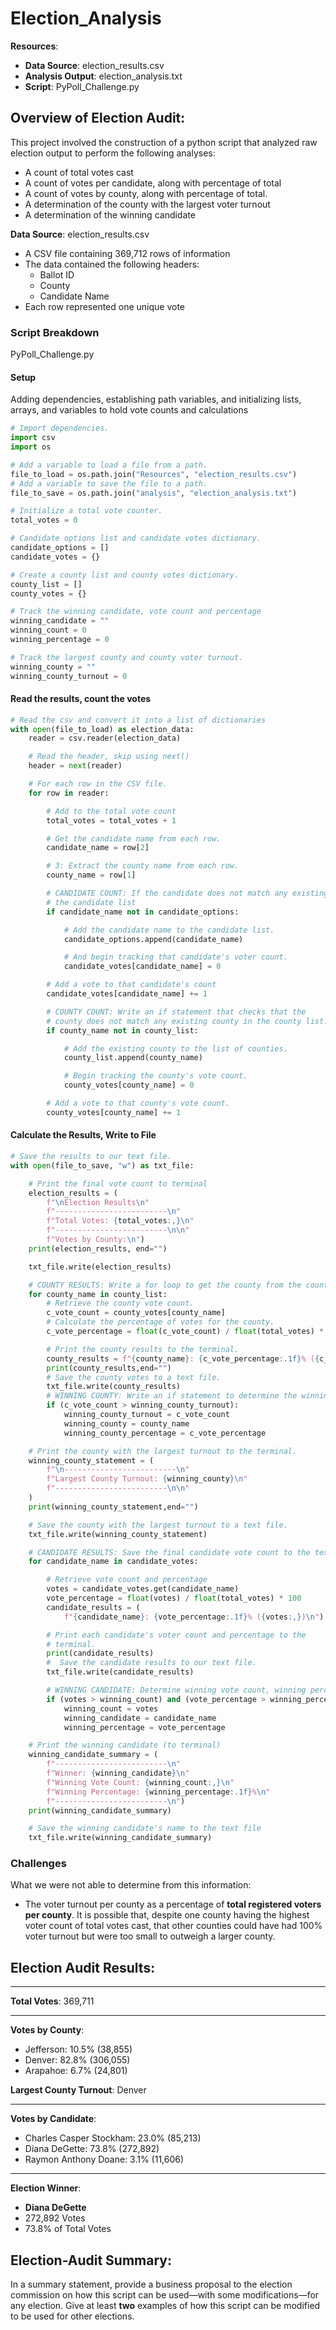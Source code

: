 # Election_Analysis

**Resources**:
* **Data Source**: election_results.csv
* **Analysis Output**: election_analysis.txt
* **Script**: PyPoll_Challenge.py 


## Overview of Election Audit: 
This project involved the construction of a python script that analyzed raw election output to perform the following analyses:
* A count of total votes cast
* A count of votes per candidate, along with percentage of total
* A count of votes by county, along with percentage of total.
* A determination of the county with the largest voter turnout
* A determination of the winning candidate

**Data Source**: election_results.csv
* A CSV file containing 369,712 rows of information
* The data contained the following headers:
    * Ballot ID
    * County
    * Candidate Name
* Each row represented one unique vote

###  **Script Breakdown**

PyPoll_Challenge.py

#### Setup
Adding dependencies, establishing path variables, and initializing lists, arrays, and variables to hold vote counts and calculations

```python
# Import dependencies.
import csv
import os

# Add a variable to load a file from a path.
file_to_load = os.path.join("Resources", "election_results.csv")
# Add a variable to save the file to a path.
file_to_save = os.path.join("analysis", "election_analysis.txt")

# Initialize a total vote counter.
total_votes = 0

# Candidate options list and candidate votes dictionary.
candidate_options = []
candidate_votes = {}

# Create a county list and county votes dictionary.
county_list = []
county_votes = {}

# Track the winning candidate, vote count and percentage
winning_candidate = ""
winning_count = 0
winning_percentage = 0

# Track the largest county and county voter turnout.
winning_county = ""
winning_county_turnout = 0
```
#### Read the results, count the votes

```python
# Read the csv and convert it into a list of dictionaries
with open(file_to_load) as election_data:
    reader = csv.reader(election_data)

    # Read the header, skip using next()
    header = next(reader)

    # For each row in the CSV file.
    for row in reader:

        # Add to the total vote count
        total_votes = total_votes + 1

        # Get the candidate name from each row.
        candidate_name = row[2]

        # 3: Extract the county name from each row.
        county_name = row[1]

        # CANDIDATE COUNT: If the candidate does not match any existing candidate add it to
        # the candidate list
        if candidate_name not in candidate_options:

            # Add the candidate name to the candidate list.
            candidate_options.append(candidate_name)

            # And begin tracking that candidate's voter count.
            candidate_votes[candidate_name] = 0

        # Add a vote to that candidate's count
        candidate_votes[candidate_name] += 1

        # COUNTY COUNT: Write an if statement that checks that the
        # county does not match any existing county in the county list.
        if county_name not in county_list:

            # Add the existing county to the list of counties.
            county_list.append(county_name)

            # Begin tracking the county's vote count.
            county_votes[county_name] = 0

        # Add a vote to that county's vote count.
        county_votes[county_name] += 1
```
#### Calculate the Results, Write to File
```python
# Save the results to our text file.
with open(file_to_save, "w") as txt_file:

    # Print the final vote count to terminal
    election_results = (
        f"\nElection Results\n"
        f"-------------------------\n"
        f"Total Votes: {total_votes:,}\n"
        f"-------------------------\n\n"
        f"Votes by County:\n")
    print(election_results, end="")

    txt_file.write(election_results)

    # COUNTY RESULTS: Write a for loop to get the county from the county dictionary.
    for county_name in county_list:
        # Retrieve the county vote count.
        c_vote_count = county_votes[county_name]
        # Calculate the percentage of votes for the county.
        c_vote_percentage = float(c_vote_count) / float(total_votes) * 100

        # Print the county results to the terminal.
        county_results = f"{county_name}: {c_vote_percentage:.1f}% ({c_vote_count:,})\n"
        print(county_results,end="")
        # Save the county votes to a text file.
        txt_file.write(county_results)
        # WINNING COUNTY: Write an if statement to determine the winning county and get its vote count.
        if (c_vote_count > winning_county_turnout):
            winning_county_turnout = c_vote_count
            winning_county = county_name
            winning_county_percentage = c_vote_percentage

    # Print the county with the largest turnout to the terminal.
    winning_county_statement = (
        f"\n-------------------------\n"
        f"Largest County Turnout: {winning_county}\n"
        f"-------------------------\n\n"
    )
    print(winning_county_statement,end="")

    # Save the county with the largest turnout to a text file.
    txt_file.write(winning_county_statement)

    # CANDIDATE RESULTS: Save the final candidate vote count to the text file.
    for candidate_name in candidate_votes:

        # Retrieve vote count and percentage
        votes = candidate_votes.get(candidate_name)
        vote_percentage = float(votes) / float(total_votes) * 100
        candidate_results = (
            f"{candidate_name}: {vote_percentage:.1f}% ({votes:,})\n")

        # Print each candidate's voter count and percentage to the
        # terminal.
        print(candidate_results)
        #  Save the candidate results to our text file.
        txt_file.write(candidate_results)

        # WINNING CANDIDATE: Determine winning vote count, winning percentage, and candidate.
        if (votes > winning_count) and (vote_percentage > winning_percentage):
            winning_count = votes
            winning_candidate = candidate_name
            winning_percentage = vote_percentage

    # Print the winning candidate (to terminal)
    winning_candidate_summary = (
        f"-------------------------\n"
        f"Winner: {winning_candidate}\n"
        f"Winning Vote Count: {winning_count:,}\n"
        f"Winning Percentage: {winning_percentage:.1f}%\n"
        f"-------------------------\n")
    print(winning_candidate_summary)

    # Save the winning candidate's name to the text file
    txt_file.write(winning_candidate_summary)
```

### **Challenges**

What we were not able to determine from this information:
* The voter turnout per county as a percentage of **total registered voters per county**. It is possible that, despite one county having the highest voter count of total votes cast, that other counties could have had 100% voter turnout but were too small to outweigh a larger county. 

## Election Audit Results:
---
**Total Votes**: 369,711

---

**Votes by County**:
* Jefferson: 10.5% (38,855)
* Denver: 82.8% (306,055)
* Arapahoe: 6.7% (24,801)

**Largest County Turnout**: Denver

---
**Votes by Candidate**:
* Charles Casper Stockham: 23.0% (85,213)
* Diana DeGette: 73.8% (272,892)
* Raymon Anthony Doane: 3.1% (11,606)
---
**Election Winner**:  
* **Diana DeGette**
* 272,892 Votes
* 73.8% of Total Votes


## Election-Audit Summary: 
In a summary statement, provide a business proposal to the election commission on how this script can be used—with some modifications—for any election. Give at least **two** examples of how this script can be modified to be used for other elections.
